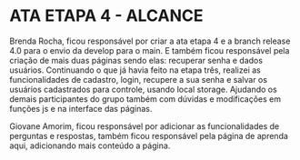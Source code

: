 # ATA ETAPA 4 - ALCANCE

Brenda Rocha, ficou responsável por criar a ata etapa 4 e a branch release 4.0 para o envio da develop para o main. E também ficou responsável pela criação de mais duas páginas sendo elas: recuperar senha e dados usuários. Continuando o que já havia feito na etapa três, realizei as funcionalidades de cadastro, login, recupere a sua senha e salvar os usuários cadastrados para controle, usando local storage. Ajudando os demais participantes do grupo também com dúvidas e modificações em funções js e na interface das páginas.

Giovane Amorim, ficou responsável por adicionar as funcionalidades de perguntas e respostas, também ficou responsável pela página de aprenda aqui, adicionando mais conteúdo a página.
